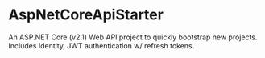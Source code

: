 # AspNetCoreApiStarter
An ASP.NET Core (v2.1) Web API project to quickly bootstrap new projects.  Includes Identity, JWT authentication w/ refresh tokens.
